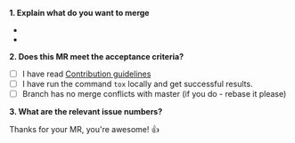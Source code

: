 **1. Explain what do you want to merge**

-
-

**2. Does this MR meet the acceptance criteria?**

- [ ] I have read [Contribution guidelines](http://gitlab-demo.com/xxxx)
- [ ] I have run the command `tox` locally and get successful results.
- [ ] Branch has no merge conflicts with master (if you do - rebase it please)

**3. What are the relevant issue numbers?**


Thanks for your MR, you're awesome! :+1:

